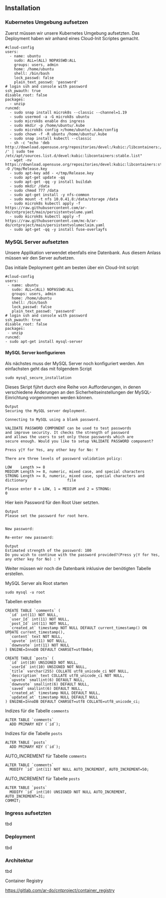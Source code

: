 ## Installation

### Kubernetes Umgebung aufsetzen

Zuerst müssen wir unsere Kubernetes Umgebung aufsetzten. Das Deployment haben wir anhand eines Cloud-Init Scriptes gemacht.


```
#cloud-config
users:
  - name: ubuntu
    sudo: ALL=(ALL) NOPASSWD:ALL
    groups: users, admin
    home: /home/ubuntu
    shell: /bin/bash
    lock_passwd: false
    plain_text_passwd: 'password'        
# login ssh and console with password
ssh_pwauth: true
disable_root: false    
packages:
  - unzip
runcmd:
  - sudo snap install microk8s --classic --channel=1.19
  - sudo usermod -a -G microk8s ubuntu
  - sudo microk8s enable dns ingress 
  - sudo mkdir -p /home/ubuntu/.kube
  - sudo microk8s config >/home/ubuntu/.kube/config
  - sudo chown -f -R ubuntu /home/ubuntu/.kube
  - sudo snap install kubectl --classic 
  - sh -c "echo 'deb http://download.opensuse.org/repositories/devel:/kubic:/libcontainers:/stable/xUbuntu_18.04/ /' | sudo tee /etc/apt/sources.list.d/devel:kubic:libcontainers:stable.list"
  - wget -nv https://download.opensuse.org/repositories/devel:kubic:libcontainers:stable/xUbuntu_18.04/Release.key -O /tmp/Release.key
  - sudo apt-key add - </tmp/Release.key
  - sudo apt-get update -qq
  - sudo apt-get -qq -y install buildah 
  - sudo mkdir /data
  - sudo chmod 777 /data
  - sudo apt-get install -y nfs-common
  - sudo mount -t nfs 10.0.41.8:/data/storage /data 
  - sudo microk8s kubectl apply -f https://raw.githubusercontent.com/ar-do/cntproject/main/persistentvolume.yaml
  - sudo microk8s kubectl apply -f https://raw.githubusercontent.com/mc-b/ar-do/cntproject/main/persistentvolumeclaim.yaml
  - sudo apt-get -qq -y install fuse-overlayfs
 ```
 
 ### MySQL Server aufsetzten
 
 Unsere Applikation verwendet ebenfalls eine Datenbank. Aus diesem Anlass müssen wir den Server aufsetzen.
 
 Das initiale Deployment geht am besten über ein Cloud-Init script:
 
 ```
 #cloud-config
users:
  - name: ubuntu
    sudo: ALL=(ALL) NOPASSWD:ALL
    groups: users, admin
    home: /home/ubuntu
    shell: /bin/bash
    lock_passwd: false
    plain_text_passwd: 'password'        
# login ssh and console with password
ssh_pwauth: true
disable_root: false    
packages:
  - unzip
runcmd:
- sudo apt-get install mysql-server
```
#### MySQL Server konfigurieren

Als nächstes muss der MySQL Server noch konfiguriert werden. Am einfachsten geht das mit folgendem Script

```
sudo mysql_secure_installation
```
Dieses Skript führt durch eine Reihe von Aufforderungen, in denen verschiedene Änderungen an den Sicherheitseinstellungen der MySQL-Einrichtung vorgenommen werden können.

```
Output
Securing the MySQL server deployment.

Connecting to MySQL using a blank password.

VALIDATE PASSWORD COMPONENT can be used to test passwords
and improve security. It checks the strength of password
and allows the users to set only those passwords which are
secure enough. Would you like to setup VALIDATE PASSWORD component?

Press y|Y for Yes, any other key for No: Y

There are three levels of password validation policy:

LOW    Length >= 8
MEDIUM Length >= 8, numeric, mixed case, and special characters
STRONG Length >= 8, numeric, mixed case, special characters and dictionary                  file

Please enter 0 = LOW, 1 = MEDIUM and 2 = STRONG:
0
```

Hier kein Password für den Root User setzten.

```
Output
Please set the password for root here.


New password:

Re-enter new password:
```
```
Output
Estimated strength of the password: 100
Do you wish to continue with the password provided?(Press y|Y for Yes, any other key for No) : Y
```

Weiter müssen wir noch die Datenbank inklusive der benötigten Tabelle erstellen.

MySQL Server als Root starten

```
sudo mysql -u root
```
Tabellen erstellen

```
CREATE TABLE `comments` (
  `id` int(11) NOT NULL,
  `user_Id` int(11) NOT NULL,
  `post_Id` int(11) NOT NULL,
  `created_at` timestamp NOT NULL DEFAULT current_timestamp() ON UPDATE current_timestamp(),
  `content` text NOT NULL,
  `upvote` int(11) NOT NULL,
  `downvote` int(11) NOT NULL
) ENGINE=InnoDB DEFAULT CHARSET=utf8mb4;

```
```
CREATE TABLE `posts` (
  `id` int(10) UNSIGNED NOT NULL,
  `userId` int(10) UNSIGNED NOT NULL,
  `title` varchar(255) COLLATE utf8_unicode_ci NOT NULL,
  `description` text COLLATE utf8_unicode_ci NOT NULL,
  `upvote` smallint(6) DEFAULT NULL,
  `downvote` smallint(6) DEFAULT NULL,
  `saved` smallint(6) DEFAULT NULL,
  `created_at` timestamp NULL DEFAULT NULL,
  `updated_at` timestamp NULL DEFAULT NULL
) ENGINE=InnoDB DEFAULT CHARSET=utf8 COLLATE=utf8_unicode_ci;
```
Indizes für die Tabelle `comments`
```
ALTER TABLE `comments`
  ADD PRIMARY KEY (`id`);
```
 Indizes für die Tabelle `posts`
```
ALTER TABLE `posts`
  ADD PRIMARY KEY (`id`);
```

AUTO_INCREMENT für Tabelle `comments`
```
ALTER TABLE `comments`
  MODIFY `id` int(11) NOT NULL AUTO_INCREMENT, AUTO_INCREMENT=50;
```
AUTO_INCREMENT für Tabelle `posts`
```
ALTER TABLE `posts`
  MODIFY `id` int(10) UNSIGNED NOT NULL AUTO_INCREMENT, AUTO_INCREMENT=31;
COMMIT;
```

### Ingress aufsetzten
tbd
### Deployment
tbd
### Architektur
tbd

Container Registry

https://gitlab.com/ar-do/cntproject/container_registry
